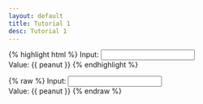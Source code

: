 ```yaml
---
layout: default
title: Tutorial 1
desc: Tutorial 1
---
```

{% highlight html %}
Input: <input ng-model="peanut" type="text" />
<br/>
Value: <span>{{ peanut }}</span>
{% endhighlight %}

{% raw %}
Input: <input ng-model="peanut" type="text" />
<br/>
Value: <span>{{ peanut }}</span>
{% endraw %}
